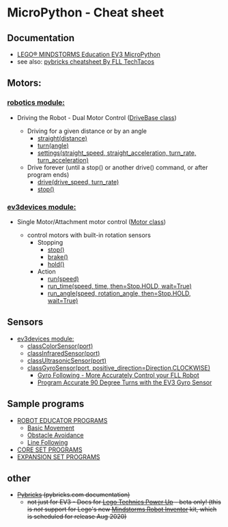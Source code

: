 # MicroPython - Cheat sheet

## Documentation

  * [LEGO® MINDSTORMS Education EV3 MicroPython](https://pybricks.github.io/ev3-micropython/index.html)
  * see also: [pybricks cheatsheet By FLL TechTacos](https://cheatography.com/flltech2019/cheat-sheets/pybricks-cheatsheet-by-fll-techtacos-sugarland/pdf/)
 
## Motors:

### [robotics module:](https://pybricks.github.io/ev3-micropython/robotics.html)

* Driving the Robot - Dual Motor Control ([DriveBase class](https://pybricks.github.io/ev3-micropython/robotics.html))

    *  Driving for a given distance or by an angle
       * [straight(distance)](https://pybricks.github.io/ev3-micropython/robotics.html#pybricks.robotics.DriveBase.straight)
       * [turn(angle)](https://pybricks.github.io/ev3-micropython/robotics.html#pybricks.robotics.DriveBase.turn)
       * [settings(straight_speed, straight_acceleration, turn_rate, turn_acceleration)](https://pybricks.github.io/ev3-micropython/robotics.html#pybricks.robotics.DriveBase.settings)
    * Drive forever (until a stop() or another drive() command, or after program ends)
        * [drive(drive_speed, turn_rate)](https://pybricks.github.io/ev3-micropython/robotics.html#pybricks.robotics.DriveBase.drive)
        * [stop()](https://pybricks.github.io/ev3-micropython/robotics.html#pybricks.robotics.DriveBase.stop) 



### [ev3devices module:](https://pybricks.github.io/ev3-micropython/ev3devices.html#motors)

* Single Motor/Attachment motor control ([Motor class](https://pybricks.github.io/ev3-micropython/ev3devices.html#motors))

  * control motors with built-in rotation sensors
    * Stopping
       * [stop()](https://pybricks.github.io/ev3-micropython/ev3devices.html#pybricks.ev3devices.Motor.stop)
       * [brake()](https://pybricks.github.io/ev3-micropython/ev3devices.html#pybricks.ev3devices.Motor.brake)
       * [hold()](https://pybricks.github.io/ev3-micropython/ev3devices.html#pybricks.ev3devices.Motor.hold)
    * Action
        * [run(speed)](https://pybricks.github.io/ev3-micropython/ev3devices.html#pybricks.ev3devices.Motor.run)
        * [run_time(speed, time, then=Stop.HOLD, wait=True)](https://pybricks.github.io/ev3-micropython/ev3devices.html#pybricks.ev3devices.Motor.run_time)
        * [run_angle(speed, rotation_angle, then=Stop.HOLD, wait=True)](https://pybricks.github.io/ev3-micropython/ev3devices.html#pybricks.ev3devices.Motor.run_angle)

## Sensors

* [ev3devices module:](https://pybricks.github.io/ev3-micropython/ev3devices.html#motors)
  * [classColorSensor(port)](https://pybricks.github.io/ev3-micropython/ev3devices.html#pybricks.ev3devices.ColorSensor)
  * [classInfraredSensor(port)](https://pybricks.github.io/ev3-micropython/ev3devices.html#pybricks.ev3devices.InfraredSensor)
  * [classUltrasonicSensor(port)](https://pybricks.github.io/ev3-micropython/ev3devices.html#pybricks.ev3devices.UltrasonicSensor)
  * [classGyroSensor(port, positive_direction=Direction.CLOCKWISE)](https://pybricks.github.io/ev3-micropython/ev3devices.html#pybricks.ev3devices.GyroSensor)
     * [Gyro Following - More Accurately Control your FLL Robot](https://www.youtube.com/watch?v=WR_gy0NIBOs)
     * [Program Accurate 90 Degree Turns with the EV3 Gyro Sensor](https://www.youtube.com/watch?v=8B1LwzkLKXs)

## Sample programs

* [ROBOT EDUCATOR PROGRAMS](https://pybricks.github.io/ev3-micropython/index.html)
  * [Basic Movement](https://pybricks.github.io/ev3-micropython/examples/robot_educator_basic.html)
  * [Obstacle Avoidance](https://pybricks.github.io/ev3-micropython/examples/robot_educator_ultrasonic.html)
  * [Line Following](https://pybricks.github.io/ev3-micropython/examples/robot_educator_line.html)
* [CORE SET PROGRAMS](https://pybricks.github.io/ev3-micropython/examples/color_sorter.html)
* [EXPANSION SET PROGRAMS](https://pybricks.github.io/ev3-micropython/examples/elephant.html)
      


## other
* ~~[Pybricks](https://pybricks.github.io/ev3-micropython/index.html) (pybricks.com documentation)~~
  *  ~~not just for EV3 - Docs for [Lego Technics Power Up](https://racingbrick.com/lego-powered-up-summary/) - beta only! (this is *not* support for Lego's new [Mindstorms Robot Inventor](https://www.lego.com/en-us/aboutus/news/2020/june/lego-mindstorms-robot-inventor/) kit, which is scheduled for release Aug 2020)~~
